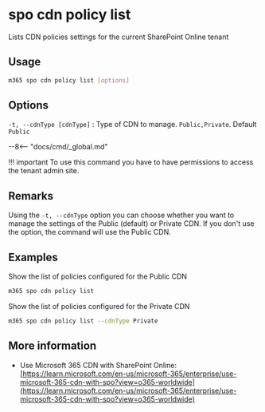 # spo cdn policy list

Lists CDN policies settings for the current SharePoint Online tenant

## Usage

```sh
m365 spo cdn policy list [options]
```

## Options

`-t, --cdnType [cdnType]`
: Type of CDN to manage. `Public,Private`. Default `Public`

--8<-- "docs/cmd/_global.md"

!!! important
    To use this command you have to have permissions to access the tenant admin site.

## Remarks

Using the `-t, --cdnType` option you can choose whether you want to manage the settings of the Public (default) or Private CDN. If you don't use the option, the command will use the Public CDN.

## Examples

Show the list of policies configured for the Public CDN

```sh
m365 spo cdn policy list
```

Show the list of policies configured for the Private CDN

```sh
m365 spo cdn policy list --cdnType Private
```

## More information

- Use Microsoft 365 CDN with SharePoint Online: [https://learn.microsoft.com/en-us/microsoft-365/enterprise/use-microsoft-365-cdn-with-spo?view=o365-worldwide](https://learn.microsoft.com/en-us/microsoft-365/enterprise/use-microsoft-365-cdn-with-spo?view=o365-worldwide)
